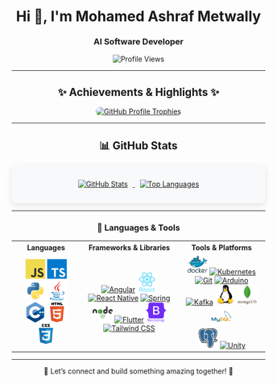 <h1 align="center">Hi 👋, I'm Mohamed Ashraf Metwally</h1>
<h3 align="center">AI Software Developer</h3>

<p align="center">
  <img src="https://komarev.com/ghpvc/?username=mohamedfashraf&label=Profile%20Views&color=0e75b6&style=flat-square" alt="Profile Views" />
</p>

---

<h2 align="center">✨ Achievements & Highlights ✨</h2>
<p align="center">
  <a href="https://github-profile-trophy.vercel.app/?username=mohamedfashraf&theme=onedark" target="_blank" rel="noopener noreferrer">
    <img src="https://github-profile-trophy.vercel.app/?username=mohamedfashraf&theme=onedark&margin-w=15&margin-h=15&column=4"
         alt="GitHub Profile Trophies"
         style="border-radius: 10px;" />
  </a>
</p>

---

<h2 align="center">📊 GitHub Stats</h2>
<div align="center"
     style="padding: 20px; border-radius: 10px; background: #f8f9fa; box-shadow: 0 4px 12px rgba(0, 0, 0, 0.1);">
  <a href="https://github.com/mohamedfashraf?tab=overview" target="_blank" rel="noopener noreferrer">
    <img src="https://github-readme-stats.vercel.app/api?username=mohamedfashraf&show_icons=true&hide_border=true&theme=github_dark&include_all_commits=true"
         alt="GitHub Stats"
         style="margin: 10px;" />
  </a>
  <a href="https://github.com/mohamedfashraf?tab=repositories" target="_blank" rel="noopener noreferrer">
    <img src="https://github-readme-stats.vercel.app/api/top-langs/?username=mohamedfashraf&layout=compact&hide_border=true&theme=github_dark"
         alt="Top Languages"
         style="margin: 10px;" />
  </a>
</div>

---

<h3 align="center">🎯 Languages &amp; Tools</h3>

<table align="center">
  <tr>
    <th align="center">Languages</th>
    <th align="center">Frameworks &amp; Libraries</th>
    <th align="center">Tools &amp; Platforms</th>
  </tr>
  <tr>
    <td align="center">
      <a href="https://developer.mozilla.org/en-US/docs/Web/JavaScript" target="_blank" rel="noopener noreferrer"><img src="https://raw.githubusercontent.com/devicons/devicon/master/icons/javascript/javascript-original.svg" alt="JavaScript" width="40" height="40" title="JavaScript"/></a>
      <a href="https://www.typescriptlang.org/" target="_blank" rel="noopener noreferrer"><img src="https://raw.githubusercontent.com/devicons/devicon/master/icons/typescript/typescript-original.svg" alt="TypeScript" width="40" height="40" title="TypeScript"/></a>
      <a href="https://www.python.org/" target="_blank" rel="noopener noreferrer"><img src="https://raw.githubusercontent.com/devicons/devicon/master/icons/python/python-original.svg" alt="Python" width="40" height="40" title="Python"/></a>
      <a href="https://www.java.com/" target="_blank" rel="noopener noreferrer"><img src="https://raw.githubusercontent.com/devicons/devicon/master/icons/java/java-original.svg" alt="Java" width="40" height="40" title="Java"/></a>
      <br/>
      <a href="https://isocpp.org/" target="_blank" rel="noopener noreferrer"><img src="https://raw.githubusercontent.com/devicons/devicon/master/icons/cplusplus/cplusplus-original.svg" alt="C++" width="40" height="40" title="C++"/></a>
      <a href="https://developer.mozilla.org/en-US/docs/Web/HTML" target="_blank" rel="noopener noreferrer"><img src="https://raw.githubusercontent.com/devicons/devicon/master/icons/html5/html5-original-wordmark.svg" alt="HTML5" width="40" height="40" title="HTML5"/></a>
      <a href="https://www.w3.org/Style/CSS/" target="_blank" rel="noopener noreferrer"><img src="https://raw.githubusercontent.com/devicons/devicon/master/icons/css3/css3-original-wordmark.svg" alt="CSS3" width="40" height="40" title="CSS3"/></a>
      <br/>
    </td>
    <td align="center">
      <a href="https://angular.io/" target="_blank" rel="noopener noreferrer"><img src="https://angular.io/assets/images/logos/angular/angular.svg" alt="Angular" width="40" height="40" title="Angular"/></a>
      <a href="https://reactjs.org/" target="_blank" rel="noopener noreferrer"><img src="https://raw.githubusercontent.com/devicons/devicon/master/icons/react/react-original-wordmark.svg" alt="React" width="40" height="40" title="React"/></a>
      <a href="https://reactnative.dev/" target="_blank" rel="noopener noreferrer"><img src="https://reactnative.dev/img/header_logo.svg" alt="React Native" width="40" height="40" title="React Native"/></a>
      <a href="https://spring.io/" target="_blank" rel="noopener noreferrer"><img src="https://www.vectorlogo.zone/logos/springio/springio-icon.svg" alt="Spring" width="40" height="40" title="Spring"/></a>
      <br/>
      <a href="https://nodejs.org/" target="_blank" rel="noopener noreferrer"><img src="https://raw.githubusercontent.com/devicons/devicon/master/icons/nodejs/nodejs-original-wordmark.svg" alt="Node.js" width="40" height="40" title="Node.js"/></a>
      <a href="https://flutter.dev/" target="_blank" rel="noopener noreferrer"><img src="https://www.vectorlogo.zone/logos/flutterio/flutterio-icon.svg" alt="Flutter" width="40" height="40" title="Flutter"/></a>
      <a href="https://getbootstrap.com/" target="_blank" rel="noopener noreferrer"><img src="https://raw.githubusercontent.com/devicons/devicon/master/icons/bootstrap/bootstrap-plain-wordmark.svg" alt="Bootstrap" width="40" height="40" title="Bootstrap"/></a>
      <a href="https://tailwindcss.com/" target="_blank" rel="noopener noreferrer"><img src="https://www.vectorlogo.zone/logos/tailwindcss/tailwindcss-icon.svg" alt="Tailwind CSS" width="40" height="40" title="Tailwind CSS"/></a>
      <br/>
    </td>
    <td align="center">
      <a href="https://www.docker.com/" target="_blank" rel="noopener noreferrer"><img src="https://raw.githubusercontent.com/devicons/devicon/master/icons/docker/docker-original-wordmark.svg" alt="Docker" width="40" height="40" title="Docker"/></a>
      <a href="https://kubernetes.io/" target="_blank" rel="noopener noreferrer"><img src="https://www.vectorlogo.zone/logos/kubernetes/kubernetes-icon.svg" alt="Kubernetes" width="40" height="40" title="Kubernetes"/></a>
      <a href="https://git-scm.com/" target="_blank" rel="noopener noreferrer"><img src="https://www.vectorlogo.zone/logos/git-scm/git-scm-icon.svg" alt="Git" width="40" height="40" title="Git"/></a>
      <a href="https://www.arduino.cc/" target="_blank" rel="noopener noreferrer"><img src="https://cdn.worldvectorlogo.com/logos/arduino-1.svg" alt="Arduino" width="40" height="40" title="Arduino"/></a>
      <br/>
      <a href="https://kafka.apache.org/" target="_blank" rel="noopener noreferrer"><img src="https://www.vectorlogo.zone/logos/apache_kafka/apache_kafka-icon.svg" alt="Kafka" width="40" height="40" title="Kafka"/></a>
      <a href="https://www.linux.org/" target="_blank" rel="noopener noreferrer"><img src="https://raw.githubusercontent.com/devicons/devicon/master/icons/linux/linux-original.svg" alt="Linux" width="40" height="40" title="Linux"/></a>
      <a href="https://www.mongodb.com/" target="_blank" rel="noopener noreferrer"><img src="https://raw.githubusercontent.com/devicons/devicon/master/icons/mongodb/mongodb-original-wordmark.svg" alt="MongoDB" width="40" height="40" title="MongoDB"/></a>
      <a href="https://www.mysql.com/" target="_blank" rel="noopener noreferrer"><img src="https://raw.githubusercontent.com/devicons/devicon/master/icons/mysql/mysql-original-wordmark.svg" alt="MySQL" width="40" height="40" title="MySQL"/></a>
      <br/>
      <a href="https://www.postgresql.org/" target="_blank" rel="noopener noreferrer"><img src="https://raw.githubusercontent.com/devicons/devicon/master/icons/postgresql/postgresql-original.svg" alt="PostgreSQL" width="40" height="40" title="PostgreSQL"/></a>
      <a href="https://unity.com/" target="_blank" rel="noopener noreferrer"><img src="https://www.vectorlogo.zone/logos/unity3d/unity3d-icon.svg" alt="Unity" width="40" height="40" title="Unity"/></a>
      <br/>
    </td>
  </tr>
</table>

---

<p align="center">🌟 Let’s connect and build something amazing together! 🌟</p>
